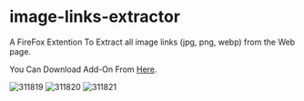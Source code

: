 # image-links-extractor
A FireFox Extention To Extract all image links (jpg, png, webp) from the Web page.

You Can Download Add-On From [Here](https://addons.mozilla.org/en-US/firefox/addon/image-links-extractor/).

![311819](https://github.com/user-attachments/assets/4c127928-fba3-44b4-853e-64f315e31898)
![311820](https://github.com/user-attachments/assets/f918367a-0f53-4d56-9a66-9e394badd959)
![311821](https://github.com/user-attachments/assets/c9e7634f-c59f-4a11-952e-494344273aec)
